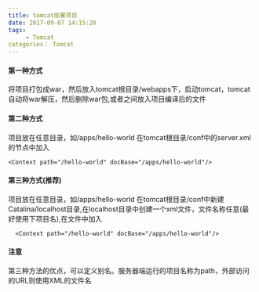 ```yaml
---
title: tomcat部署项目
date: 2017-09-07 14:15:28
tags:
     - Tomcat
categories： Tomcat
---
```


#### 第一种方式
  将项目打包成war，然后放入tomcat根目录/webapps下，启动tomcat，tomcat自动将war解压，然后删除war包,或者之间放入项目编译后的文件

#### 第二种方式
  项目放在任意目录，如/apps/hello-world
  在tomcat根目录/conf中的server.xml的<host/>节点中加入
  ```
  <Context path="/hello-world" docBase="/apps/hello-world"/>
  ```

#### 第三种方式(推荐)
  项目放在任意目录，如/apps/hello-world
  在tomcat根目录/conf中新建Catalina/localhost目录,在localhost目录中创建一个xml文件，文件名称任意(最好使用下项目名),在文件中加入
  ```
    <Context path="/hello-world" docBase="/apps/hello-world"/>
  ```
#### 注意
第三种方法的优点，可以定义别名。服务器端运行的项目名称为path，外部访问的URL则使用XML的文件名
